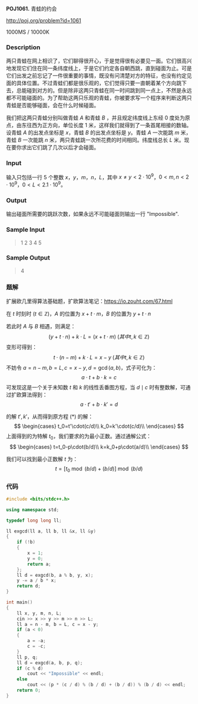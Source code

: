 **POJ1061.** 青蛙的约会

http://poj.org/problem?id=1061

<!--more-->

1000MS / 10000K

### Description

两只青蛙在网上相识了，它们聊得很开心，于是觉得很有必要见一面。它们很高兴地发现它们住在同一条纬度线上，于是它们约定各自朝西跳，直到碰面为止。可是它们出发之前忘记了一件很重要的事情，既没有问清楚对方的特征，也没有约定见面的具体位置。不过青蛙们都是很乐观的，它们觉得只要一直朝着某个方向跳下去，总能碰到对方的。但是除非这两只青蛙在同一时间跳到同一点上，不然是永远都不可能碰面的。为了帮助这两只乐观的青蛙，你被要求写一个程序来判断这两只青蛙是否能够碰面，会在什么时候碰面。

我们把这两只青蛙分别叫做青蛙 $A$ 和青蛙 $B$ ，并且规定纬度线上东经 $0$ 度处为原点，由东往西为正方向，单位长度 $1$ 米，这样我们就得到了一条首尾相接的数轴。设青蛙 $A$ 的出发点坐标是 $x$，青蛙 $B$ 的出发点坐标是 $y$。青蛙 $A$ 一次能跳 $m$ 米，青蛙 $B$ 一次能跳 $n$ 米，两只青蛙跳一次所花费的时间相同。纬度线总长 $L$ 米。现在要你求出它们跳了几次以后才会碰面。

### Input

输入只包括一行 $5$ 个整数 $x$，$y$，$m$，$n$，$L$，其中 $x\neq y<2\cdot10^9$，$0<m,n<2\cdot10^9$，$0<L<2.1\cdot10^9$。

### Output

输出碰面所需要的跳跃次数，如果永远不可能碰面则输出一行 "Impossible".

### Sample Input

> 1 2 3 4 5

### Sample Output

> 4

### 题解

扩展欧几里得算法基础题，扩欧算法笔记：https://io.zouht.com/67.html

在 $t$ 时刻时 ($t\in\mathbb{Z}$)，$A$ 的位置为 $x+t\cdot m$，$B$ 的位置为 $y+t\cdot n$

若此时 $A$ 与 $B$ 相遇，则满足：
$$
(y+t\cdot n)+k\cdot L=(x+t\cdot m)\;(其中t,k\in\mathbb{Z})
$$
变形可得到：
$$
t\cdot(n-m)+k\cdot L=x-y\;(其中t,k\in\mathbb{Z})
$$
不妨令 $a=n-m,b=L,c=x-y,d=\gcd(a,b)$，式子可化为：
$$
a\cdot t+b\cdot k=c\tag{*}
$$
可发现这是一个关于未知数 $t$ 和 $k$ 的线性丢番图方程，当 $d\mid c$ 时有整数解，可通过扩欧算法得到：
$$
a\cdot t'+b\cdot k'=d
$$

的解 $t',k'$，从而得到原方程 $(*)$ 的解：
$$
\begin{cases}
t_0=t'\cdot(c/d)\\
k_0=k'\cdot(c/d)\\
\end{cases}
$$
上面得到的为特解 $t_0$，我们要求的为最小正数。通过通解公式：
$$
\begin{cases}
t=t_0-p\cdot(b/d)\\
k=k_0+p\cdot(a/d)\\
\end{cases}
$$

我们可以找到最小正数解 $t$ 为：
$$
t=[t_0\bmod (b/d)+(b/d)]\bmod(b/d)
$$

### 代码

```cpp
#include <bits/stdc++.h>

using namespace std;

typedef long long ll;

ll exgcd(ll a, ll b, ll &x, ll &y)
{
    if (!b)
    {
        x = 1;
        y = 0;
        return a;
    };
    ll d = exgcd(b, a % b, y, x);
    y -= a / b * x;
    return d;
}

int main()
{
    ll x, y, m, n, L;
    cin >> x >> y >> m >> n >> L;
    ll a = n - m, b = L, c = x - y;
    if (a < 0)
    {
        a = -a;
        c = -c;
    }
    ll p, q;
    ll d = exgcd(a, b, p, q);
    if (c % d)
        cout << "Impossible" << endl;
    else
        cout << (p * (c / d) % (b / d) + (b / d)) % (b / d) << endl;
    return 0;
}
```
